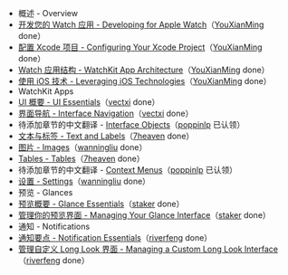 - 概述 - Overview  
 - [开发您的 Watch 应用 - Developing for Apple Watch](overview/developing-for-apple-watch.md)（[YouXianMing](https://github.com/YouXianMing) done）
 - [配置 Xcode 项目 - Configuring Your Xcode Project](overview/configuring-your-xcode-project.md)（[YouXianMing](https://github.com/YouXianMing) done）
 - [Watch 应用结构 - WatchKit App Architecture](overview/watchkit-app-architecture.md)（[YouXianMing](https://github.com/YouXianMing) done）
 - [使用 iOS 技术 - Leveraging iOS Technologies](overview/leveraging-ios-technologies.md)（[YouXianMing](https://github.com/YouXianMing) done）
- WatchKit Apps
 - [UI 概要 - UI Essentials](watchkit-apps/ui-essentials.md)（[vectxi](https://github.com/vectxi) done）
 - [界面导航 - Interface Navigation](watchkit-apps/interface-navigation.md)（[vectxi](https://github.com/vectxi) done）
 - 待添加章节的中文翻译 - [Interface Objects](watchkit-apps/interface-objects.md)（[poppinlp](https://github.com/poppinlp) 已认领）
 - [文本与标签 - Text and Labels](watchkit-apps/text-and-labels.md)（[7heaven](https://github.com/7heaven) done）
 - [图片 - Images](watchkit-apps/images.md)（[wanningliu](https://github.com/wanningliu) done）
 - [Tables - Tables](watchkit-apps/tables.md)（[7heaven](https://github.com/7heaven) done）
 - 待添加章节的中文翻译 - [Context Menus](watchkit-apps/context-menus.md)（[poppinlp](https://github.com/poppinlp) 已认领）
 - [设置 - Settings](watchkit-apps/settings.md)（[wanningliu](https://github.com/wanningliu) done）
- 预览 - Glances
 - [预览概要 - Glance Essentials](glances/glance-essentials.md)（[staker](https://github.com/staker) done）
 - [管理你的预览界面 - Managing Your Glance Interface](glances/managing-your-glance-interface.md)（[staker](https://github.com/staker) done）
- 通知 - Notifications
 - [通知要点 - Notification Essentials](notifications/notification-essentials.md)（[riverfeng](https://github.com/riverfeng) done）
 - [管理自定义 Long Look 界面 - Managing a Custom Long Look Interface](notifications/managing-a-custom-long-look-interface.md)（[riverfeng](https://github.com/riverfeng) done）
